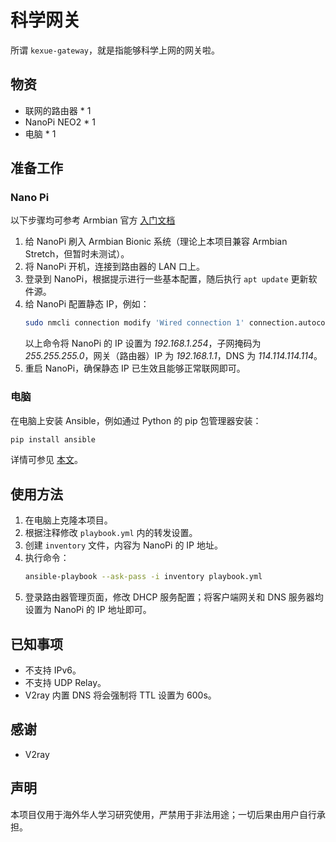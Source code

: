 # 科学网关

所谓 `kexue-gateway`，就是指能够科学上网的网关啦。

## 物资

- 联网的路由器 * 1
- NanoPi NEO2 * 1
- 电脑 * 1

## 准备工作

### Nano Pi

以下步骤均可参考 Armbian 官方 [入门文档](https://docs.armbian.com/User-Guide_Getting-Started/)

1. 给 NanoPi 刷入 Armbian Bionic 系统（理论上本项目兼容 Armbian Stretch，但暂时未测试）。
2. 将 NanoPi 开机，连接到路由器的 LAN 口上。
3. 登录到 NanoPi，根据提示进行一些基本配置，随后执行 `apt update` 更新软件源。
4. 给 NanoPi 配置静态 IP，例如：
    ```bash
    sudo nmcli connection modify 'Wired connection 1' connection.autoconnect yes ipv4.method manual ipv4.address 192.168.1.254/24 ipv4.gateway 192.168.1.1 ipv4.dns 114.114.114.114
    ```
    以上命令将 NanoPi 的 IP 设置为 *192.168.1.254*，子网掩码为 *255.255.255.0*，网关（路由器）IP 为 *192.168.1.1*，DNS 为 *114.114.114.114*。
5. 重启 NanoPi，确保静态 IP 已生效且能够正常联网即可。

### 电脑

在电脑上安装 Ansible，例如通过 Python 的 pip 包管理器安装：

```bash
pip install ansible
```

详情可参见 [本文](https://docs.ansible.com/ansible/latest/installation_guide/intro_installation.html)。

## 使用方法

1. 在电脑上克隆本项目。
2. 根据注释修改 `playbook.yml` 内的转发设置。
3. 创建 `inventory` 文件，内容为 NanoPi 的 IP 地址。
4. 执行命令：
   ```bash
   ansible-playbook --ask-pass -i inventory playbook.yml
   ```
5. 登录路由器管理页面，修改 DHCP 服务配置；将客户端网关和 DNS 服务器均设置为 NanoPi 的 IP 地址即可。

## 已知事项

- 不支持 IPv6。
- 不支持 UDP Relay。
- V2ray 内置 DNS 将会强制将 TTL 设置为 600s。

## 感谢

- V2ray

## 声明

本项目仅用于海外华人学习研究使用，严禁用于非法用途；一切后果由用户自行承担。
